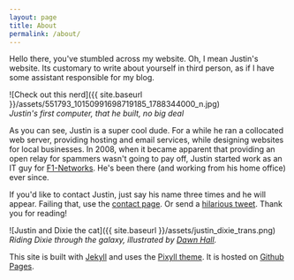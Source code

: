 ```yaml
---
layout: page
title: About
permalink: /about/
---
```


Hello there, you've stumbled across my website.  Oh, I mean Justin's website.  Its customary to write about yourself in third person, as if I have some assistant responsible for my blog.

![Check out this nerd]({{ site.baseurl }}/assets/551793_10150991698719185_1788344000_n.jpg)
<br>
*Justin's first computer, that he built, no big deal*

As you can see, Justin is a super cool dude. For a while he ran a collocated web server, providing hosting and email services, while designing websites for local businesses.  In 2008, when it became apparent that providing an open relay for spammers wasn't going to pay off, Justin started work as an IT guy for [F1-Networks][f1]. He's been there (and working from his home office) ever since. 

If you'd like to contact Justin, just say his name three times and he will appear.  Failing that, use the [contact page](/contact). Or send a [hilarious tweet](https://twitter.com/neontunafishy).
Thank you for reading!

![Justin and Dixie the cat]({{ site.baseurl }}/assets/justin_dixie_trans.png)
<br>
*Riding Dixie through the galaxy, illustrated by [Dawn Hall][dawn].*

This site is built with [Jekyll][Jekyll] and uses the [Pixyll theme][Pixyll]. It is 
hosted on [Github Pages][ghp].

[Jekyll]:http://jekyllrb.com
[Pixyll]:http://pixyll.com
[ghp]:https://pages.github.com
[f1]:http://f1-networks.com
[dawn]:http://www.foxandthefiddle.com